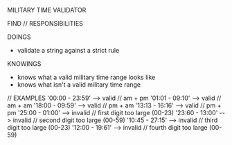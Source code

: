 MILITARY TIME VALIDATOR

FIND
// RESPONSIBILITIES

DOINGS
- validate a string against a strict rule 

KNOWINGS
- knows what a valid military time range looks like
- knows what isn't a valid military time range

// EXAMPLES
'00:00 - 23:59' --> valid // am + pm
'01:01 - 09:10' --> valid // am + am
'18:00 - 09:59' --> valid // pm + am
'13:13 - 16:16' --> valid // pm + pm
'25:00 - 01:00' --> invalid // first digit too large (00-23)
'23:60 - 13:00' --> invalid // second digit too large (00-59)
'10:45 - 27:15' --> invalid // third digit too large (00-23)
'12:00 - 19:61' --> invalid // fourth digit too large (00-59)
